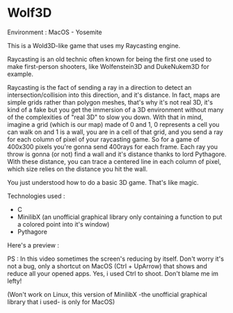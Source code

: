 # Wolf3D
Environment : MacOS - Yosemite

This is a Wold3D-like game that uses my Raycasting engine.

Raycasting is an old technic often known for being the first one used to make first-person shooters, like Wolfenstein3D and DukeNukem3D for example.

Raycasting is the fact of sending a ray in a direction to detect an intersection/collision into this direction, and it's distance.
In fact, maps are simple grids rather than polygon meshes, that's why it's not real 3D, it's kind of a fake but you get the immersion of a 3D environment without many of the complexities of "real 3D" to slow you down.
With that in mind, imagine a grid (which is our map) made of 0 and 1, 0 represents a cell you can walk on and 1 is a wall, you are in a cell of that grid, and you send a ray for each column of pixel of your raycasting game.
So for a game of 400x300 pixels you're gonna send 400rays for each frame.
Each ray you throw is gonna (or not) find a wall and it's distance thanks to lord Pythagore.
With these distance, you can trace a centered line in each column of pixel, which size relies on the distance you hit the wall.

You just understood how to do a basic 3D game. That's like magic.

Technologies used :
- C
- MinilibX (an unofficial graphical library only containing a function to put a colored point into it's window)
- Pythagore

Here's a preview :


PS : In this video sometimes the screen's reducing by itself. Don't worry it's not a bug, only a shortcut on MacOS (Ctrl + UpArrow) that shows and reduce all your opened apps. Yes, i used Ctrl to shoot. Don't blame me im lefty!

(Won't work on Linux, this version of MinilibX -the unofficial graphical library that i used- is only for MacOS)
